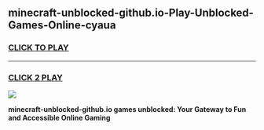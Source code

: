 
## minecraft-unblocked-github.io-Play-Unblocked-Games-Online-cyaua
<h3>
<a href="https://premium76.site?title=minecraft-unblocked-github.io&ref=25A">CLICK TO PLAY</a></h3>
<hr>

<h3>
<a href="https://premium76.site?title=minecraft-unblocked-github.io&ref=25A">CLICK 2 PLAY</a>
  
</h3>

<a href="https://premium76.site?title=minecraft-unblocked-github.io&ref=25A"><img src="https://clearcache.store/games.png"></a>


**minecraft-unblocked-github.io games unblocked: Your Gateway to Fun and Accessible Online Gaming**
